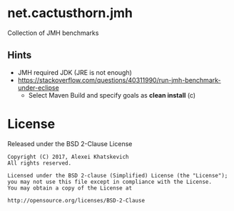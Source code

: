 
# net.cactusthorn.jmh

Collection of JMH benchmarks

## Hints

* JMH required JDK (JRE is not enough)
* https://stackoverflow.com/questions/40311990/run-jmh-benchmark-under-eclipse
  * Select Maven Build and specify goals as **clean install** (c)


# License

Released under the BSD 2-Clause License
```
Copyright (C) 2017, Alexei Khatskevich
All rights reserved.

Licensed under the BSD 2-clause (Simplified) License (the "License");
you may not use this file except in compliance with the License.
You may obtain a copy of the License at
 
http://opensource.org/licenses/BSD-2-Clause
```

